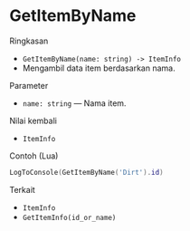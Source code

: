 # GetItemByName

Ringkasan
- `GetItemByName(name: string) -> ItemInfo`
- Mengambil data item berdasarkan nama.

Parameter
- `name: string` — Nama item.

Nilai kembali
- `ItemInfo`

Contoh (Lua)
```lua
LogToConsole(GetItemByName('Dirt').id)
```

Terkait
- `ItemInfo`
- `GetItemInfo(id_or_name)`

